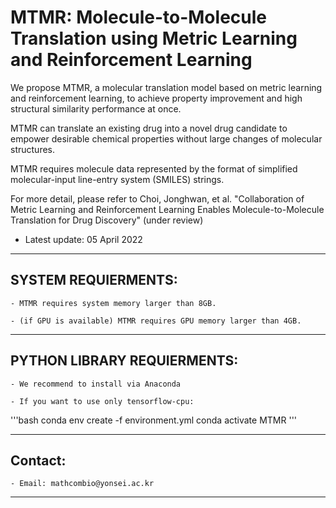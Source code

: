 # MTMR: Molecule-to-Molecule Translation using Metric Learning and Reinforcement Learning

We propose MTMR, a molecular translation model based on metric learning and reinforcement learning, to achieve property improvement and high structural similarity performance at once.

MTMR can translate an existing drug into a novel drug candidate to empower desirable chemical properties without large changes of molecular structures.

MTMR requires molecule data represented by the format of simplified molecular-input line-entry system (SMILES) strings.

For more detail, please refer to Choi, Jonghwan, et al. "Collaboration of Metric Learning and Reinforcement Learning Enables Molecule-to-Molecule Translation for Drug Discovery" (under review)


* Latest update: 05 April 2022

--------------------------------------------------------------------------------------------
## SYSTEM REQUIERMENTS: 

    - MTMR requires system memory larger than 8GB.
	
	- (if GPU is available) MTMR requires GPU memory larger than 4GB.
    

--------------------------------------------------------------------------------------------
## PYTHON LIBRARY REQUIERMENTS:

    - We recommend to install via Anaconda
	
	- If you want to use only tensorflow-cpu:

'''bash
conda env create -f environment.yml
conda activate MTMR
'''
    

--------------------------------------------------------------------------------------------
## Contact:

    - Email: mathcombio@yonsei.ac.kr


--------------------------------------------------------------------------------------------